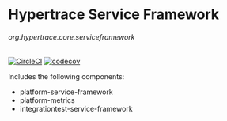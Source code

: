 # Hypertrace Service Framework
###### org.hypertrace.core.serviceframework

[![CircleCI](https://circleci.com/gh/hypertrace/service-framework.svg?style=shield)](https://circleci.com/gh/hypertrace/service-framework)
[![codecov](https://codecov.io/gh/hypertrace/service-framework/branch/master/graph/badge.svg)](https://codecov.io/gh/hypertrace/service-framework)

Includes the following components:

- platform-service-framework
- platform-metrics
- integrationtest-service-framework